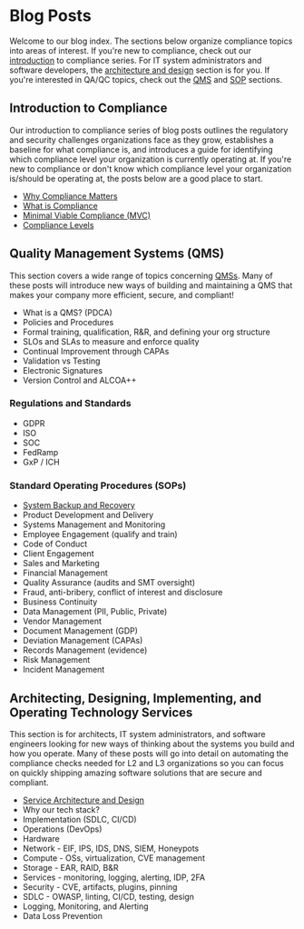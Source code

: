 
[intro]: #introduction-to-compliance
[arch]: #architecting-designing-implementing-and-operating-technology-services
[qms]: #quality-management-systems-qms
[sop]: #standard-operating-procedures-sops

[qmss]: ../qms/glossary.md#quality-management-system-qms

# Blog Posts

Welcome to our blog index. The sections below organize compliance topics into areas of interest. If you're new to compliance, check out our [introduction][intro] to compliance series. For IT system administrators and software developers, the [architecture and design][arch] section is for you. If you're interested in QA/QC topics, check out the [QMS][qms] and [SOP][sop] sections.

## Introduction to Compliance

Our introduction to compliance series of blog posts outlines the regulatory and security challenges organizations face as they grow, establishes a baseline for what compliance is, and introduces a guide for identifying which compliance level your organization is currently operating at. If you're new to compliance or don't know which compliance level your organization is/should be operating at, the posts below are a good place to start.

- [Why Compliance Matters](./0000_why_compliance.md)
- [What is Compliance](./0001_what_is_compliance.md)
- [Minimal Viable Compliance (MVC)](./0004_mvc.md)
- [Compliance Levels](./0005_beyond_mvc.md)

## Quality Management Systems (QMS)

This section covers a wide range of topics concerning [QMSs][qmss]. Many of these posts will introduce new ways of building and maintaining a QMS that makes your company more efficient, secure, and compliant!

- What is a QMS? (PDCA)
- Policies and Procedures
- Formal training, qualification, R&R, and defining your org structure
- SLOs and SLAs to measure and enforce quality
- Continual Improvement through CAPAs
- Validation vs Testing
- Electronic Signatures
- Version Control and ALCOA++


### Regulations and Standards
 - GDPR
 - ISO
 - SOC
 - FedRamp
 - GxP / ICH


### Standard Operating Procedures (SOPs)

- [System Backup and Recovery](./1000_system_backup_and_recovery.md)
- Product Development and Delivery
- Systems Management and Monitoring
- Employee Engagement (qualify and train)
- Code of Conduct
- Client Engagement
- Sales and Marketing
- Financial Management
- Quality Assurance (audits and SMT oversight)
- Fraud, anti-bribery, conflict of interest and disclosure
- Business Continuity
- Data Management (PII, Public, Private)
- Vendor Management
- Document Management (GDP)
- Deviation Management (CAPAs)
- Records Management (evidence)
- Risk Management
- Incident Management

## Architecting, Designing, Implementing, and Operating Technology Services

This section is for architects, IT system administrators, and software engineers looking for new ways of thinking about the systems you build and how you operate. Many of these posts will go into detail on automating the compliance checks needed for L2 and L3 organizations so you can focus on quickly shipping amazing software solutions that are secure and compliant.

- [Service Architecture and Design](./2000_system_architecture_and_design.md)
- Why our tech stack?
- Implementation (SDLC, CI/CD)
- Operations (DevOps)
- Hardware
- Network - EIF, IPS, IDS, DNS, SIEM, Honeypots
- Compute - OSs, virtualization, CVE management
- Storage - EAR, RAID, B&R
- Services - monitoring, logging, alerting, IDP, 2FA
- Security - CVE, artifacts, plugins, pinning
- SDLC - OWASP, linting, CI/CD, testing, design
- Logging, Monitoring, and Alerting
- Data Loss Prevention

